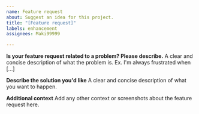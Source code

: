 ```yaml
---
name: Feature request
about: Suggest an idea for this project.
title: "[Feature request]"
labels: enhancement
assignees: Maki99999

---
```


**Is your feature request related to a problem? Please describe.**
A clear and concise description of what the problem is. Ex. I'm always frustrated when [...]

**Describe the solution you'd like**
A clear and concise description of what you want to happen.

**Additional context**
Add any other context or screenshots about the feature request here.
